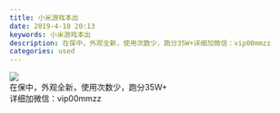 ```yaml
---
title: 小米游戏本出
date: 2019-4-10 20:13
keywords: 小米游戏本出
description: 在保中，外观全新，使用次数少，跑分35W+详细加微信：vip00mmzz
categories: used
---
```

<td class="t_f" id="postmessage_3454687">


<img aid="1136853" data-cf-modified-e72b131dffb3e9eaa8ae1a6e-="" file="data/attachment/forum/201904/10/201126daok5xkml8ki565h.png.thumb.jpg" id="aimg_1136853" inpost="1" onclick="" onmouseover="" src="http://www.flw.ph/data/attachment/forum/201904/10/201126daok5xkml8ki565h.png" style="cursor:pointer" zoomfile="data/attachment/forum/201904/10/201126daok5xkml8ki565h.png"/>


<br/>
在保中，外观全新，使用次数少，跑分35W+<br/>
详细加微信：vip00mmzz <br/>
<br/>
</td>

